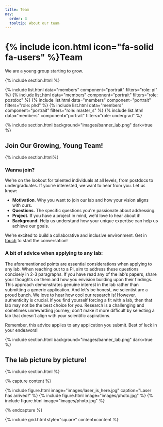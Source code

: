 ```yaml
---
title: Team
nav:
  order: 3
  tooltip: About our team
---
```


# {% include icon.html icon="fa-solid fa-users" %}Team

We are a young group starting to grow.

{% include section.html %}

{% include list.html data="members" component="portrait" filters="role: pi" %}
{% include list.html data="members" component="portrait" filters="role: postdoc" %}
{% include list.html data="members" component="portrait" filters="role: phd" %}
{% include list.html data="members" component="portrait" filters="role: master_s" %}
{% include list.html data="members" component="portrait" filters="role: undergrad" %}

{% include section.html background="images/banner_lab.png" dark=true %}
## Join Our Growing, Young Team!
{% include section.html%}

### Wanna join?
We're on the lookout for talented individuals at all levels, from postdocs to undergraduates. If you're interested, we want to hear from you. Let us know:

- **Motivation.** Why you want to join our lab and how your vision aligns with ours.
- **Questions.** The specific questions you're passionate about addressing.
- **Project.** If you have a project in mind, we'd love to hear about it!
- **Background.** Help us understand how your unique expertise can help us achieve our goals.

We're excited to build a collaborative and inclusive environment. Get in [touch](https://nvl-lab.github.io/contact/)  to start the conversation!

### A bit of advice when applying to any lab:
The aforementioned points are essential considerations when applying to any lab. When reaching out to a PI, aim to address these questions concisely in 2-3 paragraphs. If you have read any of the lab's papers, share your thoughts on them and how you envision building upon their findings. This approach demonstrates genuine interest in the lab rather than submitting a generic application. And let's be honest, we scientist are a proud bunch. We love to hear how cool our research is! However, authenticity is crucial. If you find yourself forcing a fit with a lab, then that lab may not be the best choice for you. Research is a challenging and sometimes unrewarding journey; don't make it more difficult by selecting a lab that doesn't align with your scientific aspirations.

Remember, this advice applies to any application you submit. Best of luck in your endeavors!

{% include section.html background="images/banner_lab.png" dark=true %}

## The lab picture by picture!

{% include section.html %}

{% capture content %}

{% include figure.html image="images/laser_is_here.jpg" caption="Laser has arrived!" %}
{% include figure.html image="images/photo.jpg" %}
{% include figure.html image="images/photo.jpg" %}

{% endcapture %}

{% include grid.html style="square" content=content %}
